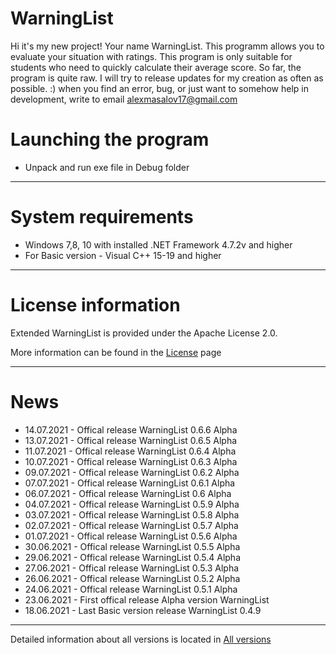 # WarningList

Hi it's my new project! Your name WarningList. 
This programm allows you to evaluate your situation with ratings. 
This program is only suitable for students who need to quickly calculate their average score. So far, the program is quite raw. 
I will try to release updates for my creation as often as possible. :)
when you find an error, bug, or just want to somehow help in development, write to email <alexmasalov17@gmail.com>

# Launching the program

* Unpack and run exe file in Debug folder 

-------------------------------
# System requirements

* Windows 7,8, 10 with installed .NET Framework 4.7.2v and higher
* For Basic version - Visual C++ 15-19 and higher
-------------------------------
# License information
Extended WarningList is provided under the Apache License 2.0.

More information can be found in the [License](https://github.com/AMProgramms/WarningList/blob/master/license.md) page

-------------------------------
# News
* 14.07.2021 - Offical release WarningList 0.6.6 Alpha
* 13.07.2021 - Offical release WarningList 0.6.5 Alpha
* 11.07.2021 - Offical release WarningList 0.6.4 Alpha
* 10.07.2021 - Offical release WarningList 0.6.3 Alpha
* 09.07.2021 - Offical release WarningList 0.6.2 Alpha
* 07.07.2021 - Offical release WarningList 0.6.1 Alpha
* 06.07.2021 - Offical release WarningList 0.6 Alpha
* 04.07.2021 - Offical release WarningList 0.5.9 Alpha
* 03.07.2021 - Offical release WarningList 0.5.8 Alpha
* 02.07.2021 - Offical release WarningList 0.5.7 Alpha
* 01.07.2021 - Offical release WarningList 0.5.6 Alpha
* 30.06.2021 - Offical release WarningList 0.5.5 Alpha
* 29.06.2021 - Offical release WarningList 0.5.4 Alpha
* 27.06.2021 - Offical release WarningList 0.5.3 Alpha
* 26.06.2021 - Offical release WarningList 0.5.2 Alpha
* 24.06.2021 - Offical release WarningList 0.5.1 Alpha
* 23.06.2021 - First offical release Alpha version WarningList
* 18.06.2021 - Last Basic version release WarningList 0.4.9
-------------------------------
Detailed information about all versions is located in [All versions](https://github.com/AMProgramms/WarningList/wiki/All-versions)

